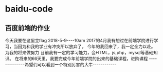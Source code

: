 # baidu-code
百度前端的作业 
----------------------------------------
今天我要在这里立flag
2018-5-9----10am
2017的4月我有想过在前端学院进行学习，当因为和我的学业有冲突所以放弃了。
今年的我回来了，我一定全力以赴。为我的将来做努力
目前我有一定的学习能力，会HTML，js,php，mysql等基础知识。
在将来的66天里，我要完成今年前端学院的出来的基础课程，进阶课程
--------------希望们可以看到一个特别厉害的大牛------------
